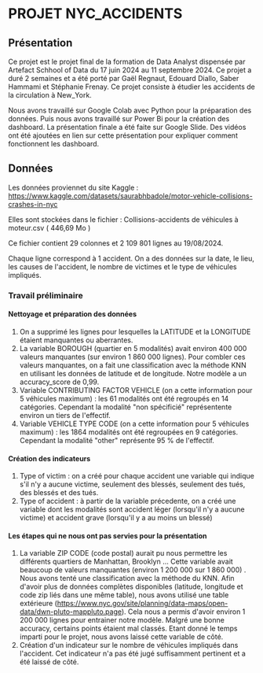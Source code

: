 # PROJET NYC_ACCIDENTS

## Présentation

Ce projet est le projet final de la formation de Data Analyst dispensée par Artefact Schhool of Data du 17 juin 2024 au 11 septembre 2024. Ce projet a duré 2 semaines et a été porté par Gaël Regnaut, Edouard Diallo, Saber Hammami et Stéphanie Frenay. 
Ce projet consiste à étudier les accidents de la circulation à New_York.

Nous avons travaillé sur Google Colab avec Python pour la préparation des données. Puis nous avons travaillé sur Power Bi pour la création des dashboard. La présentation finale a été faite sur Google Slide. Des vidéos ont été ajoutées en lien sur cette présentation pour expliquer comment fonctionnent les dashboard.

## Données

Les données proviennet du site Kaggle :
https://www.kaggle.com/datasets/saurabhbadole/motor-vehicle-collisions-crashes-in-nyc

Elles sont stockées dans le fichier :
Collisions-accidents de véhicules à moteur.csv ( 446,69 Mo )

Ce fichier contient 29 colonnes et 2 109 801 lignes au 19/08/2024.

Chaque ligne correspond à 1 accident. On a des données sur la date, le lieu, les causes de l'accident, le nombre de victimes et le type de véhicules impliqués.

### Travail préliminaire

#### Nettoyage et préparation des données

1. On a supprimé les lignes pour lesquelles la LATITUDE et la LONGITUDE étaient manquantes ou aberrantes.
2. La variable BOROUGH (quartier en 5 modalités) avait environ 400 000 valeurs manquantes (sur environ 1 860 000 lignes). Pour combler ces valeurs manquantes, on a fait une classification avec la méthode KNN en utilisant les données de latitude et de longitude. Notre modèle a un accuracy_score de 0,99.
3. Variable CONTRIBUTING FACTOR VEHICLE (on a cette information pour 5 véhicules maximum) : les 61 modalités ont été regroupés en 14 catégories. Cependant la modalité "non spécificié" représentente environ un tiers de l'effectif.
4. Variable VEHICLE TYPE CODE (on a cette information pour 5 véhicules maximum) : les 1864 modalités ont été regroupées en 9 catégories. Cependant la modalité "other" représente 95 % de l'effectif.
   
#### Création des indicateurs

1. Type of victim : on a créé pour chaque accident une variable qui indique s'il n'y a aucune victime, seulement des blessés, seulement des tués, des blessés et des tués.
2. Type of accident : à partir de la variable précedente, on a créé une variable dont les modalités sont accident léger (lorsqu'il n'y a aucune victime) et accident grave (lorsqu'il y a au moins un blessé)

#### Les étapes qui ne nous ont pas servies pour la présentation

1. La variable ZIP CODE (code postal) aurait pu nous permettre les différents quartiers de Manhattan, Brooklyn ... Cette variable avait beaucoup de valeurs manquantes (environ 1 200 000 sur 1 860 000) . Nous avons tenté une classification avec la méthode du KNN. Afin d'avoir plus de données complètes disponibles (latitude, longitude et code zip liés dans une même table), nous avons utilisé une table extérieure (https://www.nyc.gov/site/planning/data-maps/open-data/dwn-pluto-mappluto.page). Cela nous a permis d'avoir environ 1 200 000 lignes pour entrainer notre modèle. Malgré une bonne accuracy, certains points étaient mal classés. Etant donné le temps imparti pour le projet, nous avons laissé cette variable de côté.
2. Création d'un indicateur sur le nombre de véhicules impliqués dans l'accident. Cet indicateur n'a pas été jugé suffisamment pertinent et a été laissé de côté.



